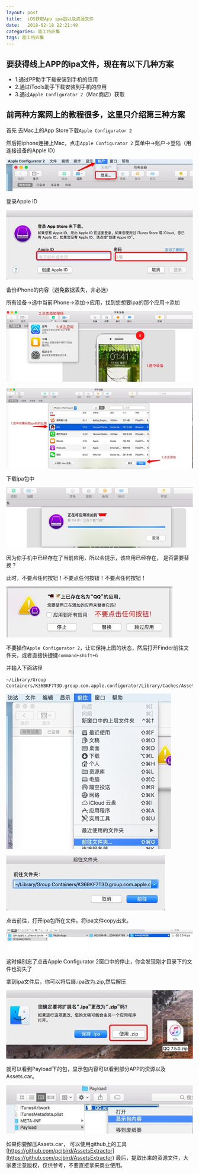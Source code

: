 ```yaml
---
layout: post
title:  iOS获取App ipa包以及资源文件
date:   2018-02-18 22:21:49
categories: 能工巧匠集
tags: 能工巧匠集
---
```


## 要获得线上APP的ipa文件，现在有以下几种方案

- 1.通过PP助手下载安装到手机的应用
- 2.通过iTools助手下载安装到手机的应用
- 3.通过`Apple Configurator 2`（Mac商店）获取


## 前两种方案网上的教程很多，这里只介绍第三种方案

首先 去Mac上的App Store下载`Apple Configurator 2`

然后把iphone连接上Mac，点击`Apple Configurator 2` 菜单中->账户->登陆（用连接设备的Apple ID）

![](/assets/images/2018/ipa-Resource-1.jpg)

登录Apple ID

![](/assets/images/2018/ipa-Resource-2.jpg)

备份iPhone的内容（避免数据丢失，非必选）

所有设备->选中当前iPhone->添加->应用，找到您想要ipa的那个应用->添加

![](/assets/images/2018/ipa-Resource-3.jpg)

![](/assets/images/2018/ipa-Resource-4.jpg)

下载ipa包中

![](/assets/images/2018/ipa-Resource-5.jpg)

因为你手机中已经存在了当前应用，所以会提示，该应用已经存在， 是否需要替换？

此时，不要点任何按钮！不要点任何按钮！不要点任何按钮！

![](/assets/images/2018/ipa-Resource-6.jpg)

不要操作`Apple Configurator 2`，让它保持上图的状态，然后打开Finder前往文件夹，或者直接快捷键`command+shift+G`

并输入下面路径

```
~/Library/Group Containers/K36BKF7T3D.group.com.apple.configurator/Library/Caches/Assets/TemporaryItems/MobileApps/
```


![](/assets/images/2018/ipa-Resource-7.jpg)

![](/assets/images/2018/ipa-Resource-8.jpg)


点击前往，打开ipa包所在文件。将ipa文件copy出来。

![](/assets/images/2018/ipa-Resource-9.jpg)

这时候别忘了点击Apple Configurator 2窗口中的停止，你会发现刚才目录下的文件也消失了

拿到ipa文件后，你可以将后缀.ipa改为.zip,然后解压

![](/assets/images/2018/ipa-Resource-10.jpg)

就可以看到Payload下的包，显示包内容可以看到部分APP的资源以及Assets.car。

![](/assets/images/2018/ipa-Resource-11.jpg)

如果你要解压Assets.car， 可以使用github上的工具 [https://github.com/pcjbird/AssetsExtractor](https://github.com/pcjbird/AssetsExtractor)
最后，提取出来的资源文件，大家要注意版权，仅供参考，不要直接拿来商业使用。